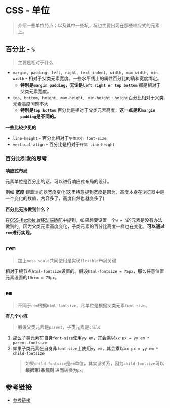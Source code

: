 # CSS - 单位
> 介绍一些单位特点；以及其中一些坑，坑也主要出现在那些响应式的元素上。

## **百分比 - `%`**

> 主要是相对于什么

* `margin, padding, left, right, text-indent, width, max-width, min-width` - 相对于父类元素宽度。一些水平线上的属性百分比的确和宽度绑定。
  * **特别是`margin padding`，无论是`left right or top bottom`** 都是相对于父类元素宽度。
* `top, bottom, height, max-height, min-height` - `height`百分比相对于父类元素高度问题不大
  * **特别是`top bottom`** 百分比是相对于父类元素高度，**这一点是和`margin padding`是不同的。**

**一些比较少见的**

* `line-height` - 百分比相对于`字体大小 font-size`
* `vertical-align` - 百分比是相对于`行高 line-height`

### **百分比引发的思考**

**响应式布局**

元素单位是百分比的话，可以进行响应式布局的设计。

例如 **宽度** 跟着浏览器宽度变化(这里特意提到宽度是因为，高度本身在浏览器中是一个变化的数值，内容多了，高度自然也就变多了)

**百分比无法做到什么？**

在[CSS-flexible.js移动端适配]()中提到，如果想要设置一个`w = h`的元素是没有办法做到的。因为父类元素高度变化，子类元素的百分比高度一样也在变化。**可以通过`rem`进行实现。**

## `rem`

> 加上`meta-scale`共同使用是实现`flexible`布局关键

相对于根节点`html-fontsize`设置的。假设`html-fontsize = 75px`，那么任意位置元素设置的`10rem = 75px`。

## `em`

> 不同于`rem`根据`html-fontsize`，此单位是根据父类元素`font-size`。

**有几个小坑**

> 假设父类元素是`parent`，子类元素是`child`

1. 那么子类元素在自身`font-size`使用`yy em`，其会乘以`xx px = yy em * parent-fontsize`
2. 如果子类元素在自身非`font-size`上使用`yy em`，其会乘以`xx px = yy em * child-fontsize`
    > 如果`child-fontsize`是`em`单位，其实没关系，因为`child-fontsize`可以 **根据第1条规则** 进而转换为`px`。

## 参考链接

* [参考链接](https://www.w3ctech.com/topic/128)